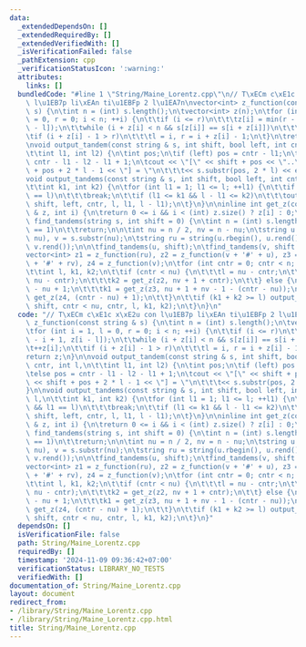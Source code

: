 ```yaml
---
data:
  _extendedDependsOn: []
  _extendedRequiredBy: []
  _extendedVerifiedWith: []
  _isVerificationFailed: false
  _pathExtension: cpp
  _verificationStatusIcon: ':warning:'
  attributes:
    links: []
  bundledCode: "#line 1 \"String/Maine_Lorentz.cpp\"\n// T\xECm c\xE1c x\xE2u con\
    \ l\u1EB7p li\xEAn ti\u1EBFp 2 l\u1EA7n\nvector<int> z_function(const string &\
    \ s) {\n\tint n = (int) s.length();\n\tvector<int> z(n);\n\tfor (int i = 1, l\
    \ = 0, r = 0; i < n; ++i) {\n\t\tif (i <= r)\n\t\t\tz[i] = min(r - i + 1, z[i\
    \ - l]);\n\t\twhile (i + z[i] < n && s[z[i]] == s[i + z[i]])\n\t\t\t++z[i];\n\t\
    \tif (i + z[i] - 1 > r)\n\t\t\tl = i, r = i + z[i] - 1;\n\t}\n\treturn z;\n}\n\
    \nvoid output_tandem(const string & s, int shift, bool left, int cntr, int l,\n\
    \t\tint l1, int l2) {\n\tint pos;\n\tif (left) pos = cntr - l1;\n\telse pos =\
    \ cntr - l1 - l2 - l1 + 1;\n\tcout << \"[\" << shift + pos << \"..\" << shift\
    \ + pos + 2 * l - 1 << \"] = \"\n\t\t\t<< s.substr(pos, 2 * l) << endl;\n}\n\n\
    void output_tandems(const string & s, int shift, bool left, int cntr, int l,\n\
    \t\tint k1, int k2) {\n\tfor (int l1 = 1; l1 <= l; ++l1) {\n\t\tif (left && l1\
    \ == l)\n\t\t\tbreak;\n\t\tif (l1 <= k1 && l - l1 <= k2)\n\t\t\toutput_tandem(s,\
    \ shift, left, cntr, l, l1, l - l1);\n\t}\n}\n\ninline int get_z(const vector<int>\
    \ & z, int i) {\n\treturn 0 <= i && i < (int) z.size() ? z[i] : 0;\n}\n\nvoid\
    \ find_tandems(string s, int shift = 0) {\n\tint n = (int) s.length();\n\tif (n\
    \ == 1)\n\t\treturn;\n\n\tint nu = n / 2, nv = n - nu;\n\tstring u = s.substr(0,\
    \ nu), v = s.substr(nu);\n\tstring ru = string(u.rbegin(), u.rend()), rv = string(v.rbegin(),\
    \ v.rend());\n\n\tfind_tandems(u, shift);\n\tfind_tandems(v, shift + nu);\n\n\t\
    vector<int> z1 = z_function(ru), z2 = z_function(v + '#' + u), z3 =\n\t\t\tz_function(ru\
    \ + '#' + rv), z4 = z_function(v);\n\tfor (int cntr = 0; cntr < n; ++cntr) {\n\
    \t\tint l, k1, k2;\n\t\tif (cntr < nu) {\n\t\t\tl = nu - cntr;\n\t\t\tk1 = get_z(z1,\
    \ nu - cntr);\n\t\t\tk2 = get_z(z2, nv + 1 + cntr);\n\t\t} else {\n\t\t\tl = cntr\
    \ - nu + 1;\n\t\t\tk1 = get_z(z3, nu + 1 + nv - 1 - (cntr - nu));\n\t\t\tk2 =\
    \ get_z(z4, (cntr - nu) + 1);\n\t\t}\n\t\tif (k1 + k2 >= l) output_tandems(s,\
    \ shift, cntr < nu, cntr, l, k1, k2);\n\t}\n}\n"
  code: "// T\xECm c\xE1c x\xE2u con l\u1EB7p li\xEAn ti\u1EBFp 2 l\u1EA7n\nvector<int>\
    \ z_function(const string & s) {\n\tint n = (int) s.length();\n\tvector<int> z(n);\n\
    \tfor (int i = 1, l = 0, r = 0; i < n; ++i) {\n\t\tif (i <= r)\n\t\t\tz[i] = min(r\
    \ - i + 1, z[i - l]);\n\t\twhile (i + z[i] < n && s[z[i]] == s[i + z[i]])\n\t\t\
    \t++z[i];\n\t\tif (i + z[i] - 1 > r)\n\t\t\tl = i, r = i + z[i] - 1;\n\t}\n\t\
    return z;\n}\n\nvoid output_tandem(const string & s, int shift, bool left, int\
    \ cntr, int l,\n\t\tint l1, int l2) {\n\tint pos;\n\tif (left) pos = cntr - l1;\n\
    \telse pos = cntr - l1 - l2 - l1 + 1;\n\tcout << \"[\" << shift + pos << \"..\"\
    \ << shift + pos + 2 * l - 1 << \"] = \"\n\t\t\t<< s.substr(pos, 2 * l) << endl;\n\
    }\n\nvoid output_tandems(const string & s, int shift, bool left, int cntr, int\
    \ l,\n\t\tint k1, int k2) {\n\tfor (int l1 = 1; l1 <= l; ++l1) {\n\t\tif (left\
    \ && l1 == l)\n\t\t\tbreak;\n\t\tif (l1 <= k1 && l - l1 <= k2)\n\t\t\toutput_tandem(s,\
    \ shift, left, cntr, l, l1, l - l1);\n\t}\n}\n\ninline int get_z(const vector<int>\
    \ & z, int i) {\n\treturn 0 <= i && i < (int) z.size() ? z[i] : 0;\n}\n\nvoid\
    \ find_tandems(string s, int shift = 0) {\n\tint n = (int) s.length();\n\tif (n\
    \ == 1)\n\t\treturn;\n\n\tint nu = n / 2, nv = n - nu;\n\tstring u = s.substr(0,\
    \ nu), v = s.substr(nu);\n\tstring ru = string(u.rbegin(), u.rend()), rv = string(v.rbegin(),\
    \ v.rend());\n\n\tfind_tandems(u, shift);\n\tfind_tandems(v, shift + nu);\n\n\t\
    vector<int> z1 = z_function(ru), z2 = z_function(v + '#' + u), z3 =\n\t\t\tz_function(ru\
    \ + '#' + rv), z4 = z_function(v);\n\tfor (int cntr = 0; cntr < n; ++cntr) {\n\
    \t\tint l, k1, k2;\n\t\tif (cntr < nu) {\n\t\t\tl = nu - cntr;\n\t\t\tk1 = get_z(z1,\
    \ nu - cntr);\n\t\t\tk2 = get_z(z2, nv + 1 + cntr);\n\t\t} else {\n\t\t\tl = cntr\
    \ - nu + 1;\n\t\t\tk1 = get_z(z3, nu + 1 + nv - 1 - (cntr - nu));\n\t\t\tk2 =\
    \ get_z(z4, (cntr - nu) + 1);\n\t\t}\n\t\tif (k1 + k2 >= l) output_tandems(s,\
    \ shift, cntr < nu, cntr, l, k1, k2);\n\t}\n}"
  dependsOn: []
  isVerificationFile: false
  path: String/Maine_Lorentz.cpp
  requiredBy: []
  timestamp: '2024-11-09 09:36:42+07:00'
  verificationStatus: LIBRARY_NO_TESTS
  verifiedWith: []
documentation_of: String/Maine_Lorentz.cpp
layout: document
redirect_from:
- /library/String/Maine_Lorentz.cpp
- /library/String/Maine_Lorentz.cpp.html
title: String/Maine_Lorentz.cpp
---
```

